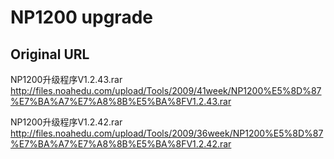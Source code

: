 
# NP1200 upgrade

## Original URL

NP1200升级程序V1.2.43.rar
http://files.noahedu.com/upload/Tools/2009/41week/NP1200%E5%8D%87%E7%BA%A7%E7%A8%8B%E5%BA%8FV1.2.43.rar

NP1200升级程序V1.2.42.rar
http://files.noahedu.com/upload/Tools/2009/36week/NP1200%E5%8D%87%E7%BA%A7%E7%A8%8B%E5%BA%8FV1.2.42.rar
